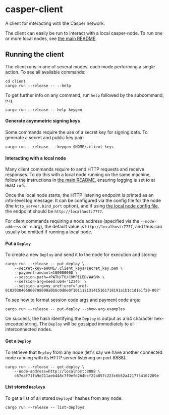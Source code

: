 # casper-client

A client for interacting with the Casper network.

The client can easily be run to interact with a local casper-node.  To run one or more local nodes, see
[the main README](../README.md).

## Running the client

The client runs in one of several modes, each mode performing a single action.  To see all available commands:

```
cd client
cargo run --release -- --help
```

To get further info on any command, run `help` followed by the subcommand, e.g.

```
cargo run --release -- help keygen
```

#### Generate asymmetric signing keys

Some commands require the use of a secret key for signing data.  To generate a secret and public key pair:

```
cargo run --release -- keygen $HOME/.client_keys
```

#### Interacting with a local node

Many client commands require to send HTTP requests and receive responses.  To do this with a local node running on the
same machine, follow the instructions in [the main README](../README.md), ensuring logging is set to at least `info`.

Once the local node starts, the HTTP listening endpoint is printed as an info-level log message.  It can be configured
via the config file for the node (the `http_server.bind_port` option), and if using
[the local node config file](https://github.com/CasperLabs/casper-node/blob/master/resources/local/config.toml), the
endpoint should be `http://localhost:7777`.

For client commands requiring a node address (specified via the `--node-address` or `-n` arg), the default value is
`http://localhost:7777`, and thus can usually be omitted if running a local node.

#### Put a `Deploy`

To create a new `Deploy` and send it to the node for execution and storing:

```
cargo run --release -- put-deploy \
    --secret-key=$HOME/.client_keys/secret_key.pem \
    --payment-amount=100000000 \
    --session-path=<PATH/TO/COMPILED/WASM> \
    --session-arg=seed:u64='12345' \
    --session-arg=my_uref:uref='uref-0102030405060708090a0b0c0d0e0f101112131415161718191a1b1c1d1e1f20-007'
```

To see how to format session code args and payment code args:

```
cargo run --release -- put-deploy --show-arg-examples
```

On success, the hash identifying the `Deploy` is output as a 64 character hex-encoded string.  The `Deploy` will be
gossiped immediately to all interconnected nodes.

#### Get a `Deploy`

To retrieve that `Deploy` from any node (let's say we have another connected node running with its HTTP server listening
on port 8888):

```
cargo run --release -- get-deploy \
    --node-address=http://localhost:8888 \
    c67eaf71fa9e211aeb448c7f9efd264bcf22a857c223c6b52a4217734167209e
```

#### List stored `Deploy`s

To get a list of all stored `Deploy`s' hashes from any node:

```
cargo run --release -- list-deploys
```
